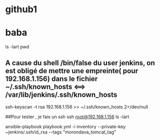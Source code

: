 # github1
# baba

ls -lart
pwd
## A cause du shell /bin/false du user jenkins, on est obligé de mettre une empreinte( pour 192.168.1.156) dans le fichier ~/.ssh/known_hosts <==> /var/lib/jenkins/.ssh/known_hosts
ssh-keyscan  -t rsa 192.168.1.156 >> ~/.ssh/known_hosts  2>/dev/null  

##Pour tester , je fais un ssh
ssh   root@192.168.1.156 ls -lart 

ansible-playbook  playbook.yml -i inventory --private-key ~jenkins/.ssh/id_rsa --tags "morondava_tomcat_tag"

